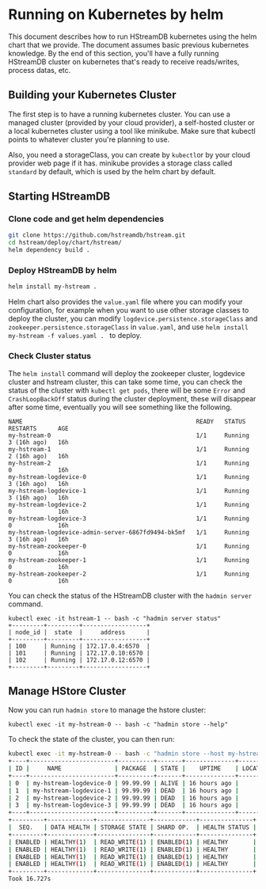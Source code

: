 # Running on Kubernetes by helm

This document describes how to run HStreamDB kubernetes using the helm chart that we
provide. The document assumes basic previous kubernetes knowledge. By the end of
this section, you'll have a fully running HStreamDB cluster on kubernetes that's
ready to receive reads/writes, process datas, etc.

## Building your Kubernetes Cluster

The first step is to have a running kubernetes cluster. You can use a managed
cluster (provided by your cloud provider), a self-hosted cluster or a local
kubernetes cluster using a tool like minikube. Make sure that kubectl points to
whatever cluster you're planning to use.

Also, you need a storageClass, you can create by `kubectl`or by your cloud provider web page if it has. minikube provides a storage class called `standard` by default, which is used by the helm chart by default.

## Starting HStreamDB

### Clone code and get helm dependencies

```sh
git clone https://github.com/hstreamdb/hstream.git
cd hstream/deploy/chart/hstream/
helm dependency build .
```

### Deploy HStreamDB by helm

```sh
helm install my-hstream .
```

Helm chart also provides the `value.yaml` file where you can modify your configuration, for example when you want to use other storage classes to deploy the cluster, you can modify `logdevice.persistence.storageClass` and ` zookeeper.persistence.storageClass` in `value.yaml`, and use `helm install my-hstream -f values.yaml . ` to deploy.

### Check Cluster status

The `helm install` command will deploy the zookeeper cluster, logdevice cluster and hstream cluster, this can take some time, you can check the status of the cluster with `kubectl get pods`, there will be some `Error` and `CrashLoopBackOff` status during the cluster deployment, these will disappear after some time, eventually you will see something like the following.

```
NAME                                                 READY   STATUS    RESTARTS      AGE
my-hstream-0                                         1/1     Running   3 (16h ago)   16h
my-hstream-1                                         1/1     Running   2 (16h ago)   16h
my-hstream-2                                         1/1     Running   0             16h
my-hstream-logdevice-0                               1/1     Running   3 (16h ago)   16h
my-hstream-logdevice-1                               1/1     Running   3 (16h ago)   16h
my-hstream-logdevice-2                               1/1     Running   0             16h
my-hstream-logdevice-3                               1/1     Running   0             16h
my-hstream-logdevice-admin-server-6867fd9494-bk5mf   1/1     Running   3 (16h ago)   16h
my-hstream-zookeeper-0                               1/1     Running   0             16h
my-hstream-zookeeper-1                               1/1     Running   0             16h
my-hstream-zookeeper-2                               1/1     Running   0             16h
```

You can check the status of the HStreamDB cluster with the `hadmin server` command.

```
kubectl exec -it hstream-1 -- bash -c "hadmin server status"
+---------+---------+------------------+
| node_id |  state  |     address      |
+---------+---------+------------------+
| 100     | Running | 172.17.0.4:6570  |
| 101     | Running | 172.17.0.10:6570 |
| 102     | Running | 172.17.0.12:6570 |
+---------+---------+------------------+
```

## Manage HStore Cluster  

Now you can run `hadmin store` to manage the hstore cluster:

```
kubectl exec -it my-hstream-0 -- bash -c "hadmin store --help"
```

To check the state of the cluster, you can then run:

```sh
kubectl exec -it my-hstream-0 -- bash -c "hadmin store --host my-hstream-logdevice-admin-server status"
+----+------------------------+----------+-------+--------------+----------+
| ID |     NAME               | PACKAGE  | STATE |    UPTIME    | LOCATION |
+----+------------------------+----------+-------+--------------+----------+
| 0  | my-hstream-logdevice-0 | 99.99.99 | ALIVE | 16 hours ago |          |
| 1  | my-hstream-logdevice-1 | 99.99.99 | DEAD  | 16 hours ago |          |
| 2  | my-hstream-logdevice-2 | 99.99.99 | DEAD  | 16 hours ago |          |
| 3  | my-hstream-logdevice-3 | 99.99.99 | DEAD  | 16 hours ago |          |
+----+------------------------+----------+-------+--------------+----------+
+---------+-------------+---------------+------------+---------------+
|  SEQ.   | DATA HEALTH | STORAGE STATE | SHARD OP.  | HEALTH STATUS |
+---------+-------------+---------------+------------+---------------+
| ENABLED | HEALTHY(1)  | READ_WRITE(1) | ENABLED(1) | HEALTHY       |
| ENABLED | HEALTHY(1)  | READ_WRITE(1) | ENABLED(1) | HEALTHY       |
| ENABLED | HEALTHY(1)  | READ_WRITE(1) | ENABLED(1) | HEALTHY       |
| ENABLED | HEALTHY(1)  | READ_WRITE(1) | ENABLED(1) | HEALTHY       |
+---------+-------------+---------------+------------+---------------+
Took 16.727s
```
